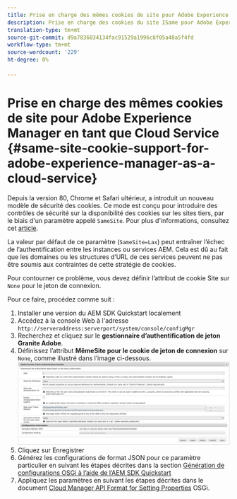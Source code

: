 ```yaml
---
title: Prise en charge des mêmes cookies de site pour Adobe Experience Manager en tant que Cloud Service
description: Prise en charge des cookies du site ISame pour Adobe Experience Manager en tant que Cloud Service
translation-type: tm+mt
source-git-commit: d9a7836034134fac91529a1996c8f05a48a5f4fd
workflow-type: tm+mt
source-wordcount: '229'
ht-degree: 0%

---
```



# Prise en charge des mêmes cookies de site pour Adobe Experience Manager en tant que Cloud Service {#same-site-cookie-support-for-adobe-experience-manager-as-a-cloud-service}

Depuis la version 80, Chrome et Safari ultérieur, a introduit un nouveau modèle de sécurité des cookies. Ce mode est conçu pour introduire des contrôles de sécurité sur la disponibilité des cookies sur les sites tiers, par le biais d&#39;un paramètre appelé `SameSite`. Pour plus d&#39;informations, consultez cet [article](https://web.dev/samesite-cookies-explained/).

La valeur par défaut de ce paramètre (`SameSite=Lax`) peut entraîner l’échec de l’authentification entre les instances ou services AEM. Cela est dû au fait que les domaines ou les structures d’URL de ces services peuvent ne pas être soumis aux contraintes de cette stratégie de cookies.

Pour contourner ce problème, vous devez définir l’attribut de cookie Site sur `None` pour le jeton de connexion.

Pour ce faire, procédez comme suit :

1. Installer une version du AEM SDK Quickstart localement
1. Accédez à la console Web à l&#39;adresse `http://serveraddress:serverport/system/console/configMgr`
1. Recherchez et cliquez sur le **gestionnaire d’authentification de jeton Granite Adobe**.
1. Définissez l’attribut **MêmeSite pour le cookie de jeton de connexion** sur `None`, comme illustré dans l’image ci-dessous.
   ![samesite](/help/security/assets/samesite1.png)
1. Cliquez sur Enregistrer
1. Générez les configurations de format JSON pour ce paramètre particulier en suivant les étapes décrites dans la section [Génération de configurations OSGi à l’aide de l’AEM SDK Quickstart](/help/implementing/deploying/configuring-osgi.md#generating-osgi-configuratuions-using-the-aem-sdk-quickstart)
1. Appliquez les paramètres en suivant les étapes décrites dans le document [Cloud Manager API Format for Setting Properties](/help/implementing/deploying/configuring-osgi.md#cloud-manager-api-format-for-setting-properties) OSGi.
